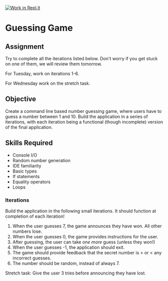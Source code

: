 [![Work in Repl.it](https://classroom.github.com/assets/work-in-replit-14baed9a392b3a25080506f3b7b6d57f295ec2978f6f33ec97e36a161684cbe9.svg)](https://classroom.github.com/online_ide?assignment_repo_id=4107717&assignment_repo_type=AssignmentRepo)
# Guessing Game
## Assignment
Try to complete all the iterations listed below.  Don't worry if you get stuck on one of them, we will review them tomorrow.

For Tuesday, work on iterations 1-6.

For Wednesday work on the stretch task.

## Objective

Create a command line based number guessing game, where users have to guess a number between 1 and 10. Build the application in a series of iterations, with each iteration being a functional (though incomplete) version of the final application.

## Skills Required

- Console I/O
- Random number generation
- IDE familiarity
- Basic types
- If statements
- Equality operators
- Loops

### Iterations

Build the application in the following small iterations. It should function at completion of each iteration!

1. When the user guesses 7, the game announces they have won. All other numbers lose.
2. When the user guesses 0, the game provides instructions for the user.
3. After guessing, the user can take _one more_ guess (unless they won!)
4. When the user guesses -1, the application should exit.
5. The game should provide feedback that the secret number is > or < any incorrect guesses.
6. The number should be random, instead of always 7.

Stretch task: Give the user 3 tries before announcing they have lost.
